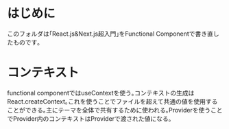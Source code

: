 # はじめに

このフォルダは｢React.js&Next.js超入門｣をFunctional Componentで書き直したものです｡

# コンテキスト

functional componentではuseContextを使う｡コンテキストの生成はReact.createContext｡これを使うことでファイルを超えて共通の値を使用することができる｡主にテーマを全体で共有するために使われる｡Providerを使うことでProvider内のコンテキストはProviderで渡された値になる｡